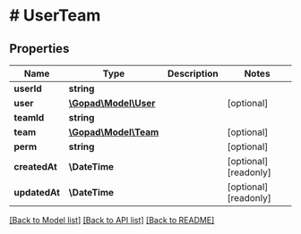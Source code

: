 # # UserTeam

## Properties

Name | Type | Description | Notes
------------ | ------------- | ------------- | -------------
**userId** | **string** |  |
**user** | [**\Gopad\Model\User**](User.md) |  | [optional]
**teamId** | **string** |  |
**team** | [**\Gopad\Model\Team**](Team.md) |  | [optional]
**perm** | **string** |  | [optional]
**createdAt** | **\DateTime** |  | [optional] [readonly]
**updatedAt** | **\DateTime** |  | [optional] [readonly]

[[Back to Model list]](../../README.md#models) [[Back to API list]](../../README.md#endpoints) [[Back to README]](../../README.md)
